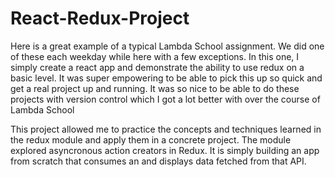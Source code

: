 # React-Redux-Project
Here is a great example of a typical Lambda School assignment. We did one of these each weekday while here with a few exceptions. In this one, I simply create a react app and demonstrate the ability to use redux on a basic level. It was super empowering to be able to pick this up so quick and get a real project up and running. It was so nice to be able to do these projects with version control which I got a lot better with over the course of Lambda School

This project allowed me to practice the concepts and techniques learned in the redux module and apply them in a concrete project. The module explored asyncronous action creators in Redux. It is simply building an app from scratch that consumes an and displays data fetched from that API.

